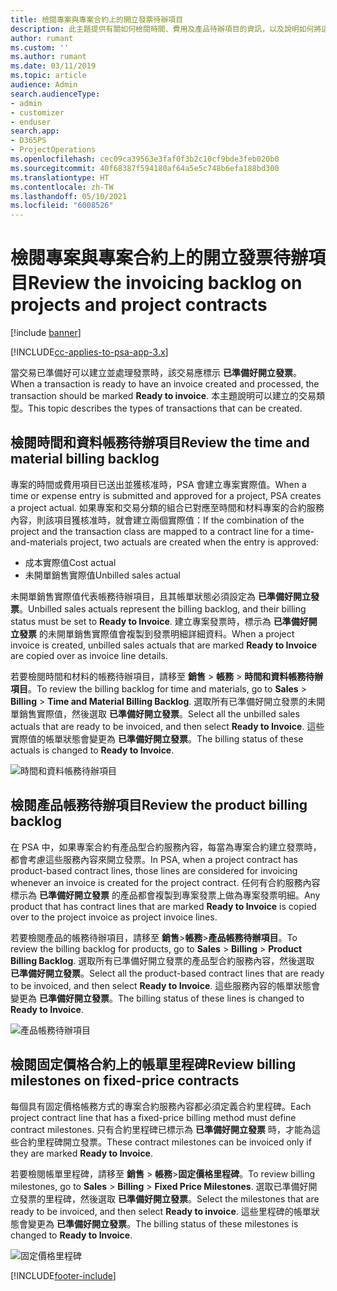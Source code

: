 ```yaml
---
title: 檢閱專案與專案合約上的開立發票待辦項目
description: 此主題提供有關如何檢閱時間、費用及產品待辦項目的資訊，以及說明如何將這些待辦項目標示為已準備好開立發票。
author: rumant
ms.custom: ''
ms.author: rumant
ms.date: 03/11/2019
ms.topic: article
audience: Admin
search.audienceType:
- admin
- customizer
- enduser
search.app:
- D365PS
- ProjectOperations
ms.openlocfilehash: cec09ca39563e3faf0f3b2c10cf9bde3feb020b0
ms.sourcegitcommit: 40f68387f594180af64a5e5c748b6efa188bd300
ms.translationtype: HT
ms.contentlocale: zh-TW
ms.lasthandoff: 05/10/2021
ms.locfileid: "6008526"
---
```

# <a name="review-the-invoicing-backlog-on-projects-and-project-contracts"></a><span data-ttu-id="eae8b-103">檢閱專案與專案合約上的開立發票待辦項目</span><span class="sxs-lookup"><span data-stu-id="eae8b-103">Review the invoicing backlog on projects and project contracts</span></span>

[!include [banner](../includes/psa-now-project-operations.md)]

[!INCLUDE[cc-applies-to-psa-app-3.x](../includes/cc-applies-to-psa-app-3x.md)]

<span data-ttu-id="eae8b-104">當交易已準備好可以建立並處理發票時，該交易應標示 **已準備好開立發票**。</span><span class="sxs-lookup"><span data-stu-id="eae8b-104">When a transaction is ready to have an invoice created and processed, the transaction should be marked **Ready to invoice**.</span></span> <span data-ttu-id="eae8b-105">本主題說明可以建立的交易類型。</span><span class="sxs-lookup"><span data-stu-id="eae8b-105">This topic describes the types of transactions that can be created.</span></span>

## <a name="review-the-time-and-material-billing-backlog"></a><span data-ttu-id="eae8b-106">檢閱時間和資料帳務待辦項目</span><span class="sxs-lookup"><span data-stu-id="eae8b-106">Review the time and material billing backlog</span></span>

<span data-ttu-id="eae8b-107">專案的時間或費用項目已送出並獲核准時，PSA 會建立專案實際值。</span><span class="sxs-lookup"><span data-stu-id="eae8b-107">When a time or expense entry is submitted and approved for a project, PSA creates a project actual.</span></span> <span data-ttu-id="eae8b-108">如果專案和交易分類的組合已對應至時間和材料專案的合約服務內容，則該項目獲核准時，就會建立兩個實際值：</span><span class="sxs-lookup"><span data-stu-id="eae8b-108">If the combination of the project and the transaction class are mapped to a contract line for a time-and-materials project, two actuals are created when the entry is approved:</span></span>

- <span data-ttu-id="eae8b-109">成本實際值</span><span class="sxs-lookup"><span data-stu-id="eae8b-109">Cost actual</span></span> 
- <span data-ttu-id="eae8b-110">未開單銷售實際值</span><span class="sxs-lookup"><span data-stu-id="eae8b-110">Unbilled sales actual</span></span>

<span data-ttu-id="eae8b-111">未開單銷售實際值代表帳務待辦項目，且其帳單狀態必須設定為 **已準備好開立發票**。</span><span class="sxs-lookup"><span data-stu-id="eae8b-111">Unbilled sales actuals represent the billing backlog, and their billing status must be set to **Ready to Invoice**.</span></span> <span data-ttu-id="eae8b-112">建立專案發票時，標示為 **已準備好開立發票** 的未開單銷售實際值會複製到發票明細詳細資料。</span><span class="sxs-lookup"><span data-stu-id="eae8b-112">When a project invoice is created, unbilled sales actuals that are marked **Ready to Invoice** are copied over as invoice line details.</span></span>

<span data-ttu-id="eae8b-113">若要檢閱時間和材料的帳務待辦項目，請移至 **銷售** \> **帳務** \> **時間和資料帳務待辦項目**。</span><span class="sxs-lookup"><span data-stu-id="eae8b-113">To review the billing backlog for time and materials, go to **Sales** \> **Billing** \> **Time and Material Billing Backlog**.</span></span> <span data-ttu-id="eae8b-114">選取所有已準備好開立發票的未開單銷售實際值，然後選取 **已準備好開立發票**。</span><span class="sxs-lookup"><span data-stu-id="eae8b-114">Select all the unbilled sales actuals that are ready to be invoiced, and then select **Ready to Invoice**.</span></span> <span data-ttu-id="eae8b-115">這些實際值的帳單狀態會變更為 **已準備好開立發票**。</span><span class="sxs-lookup"><span data-stu-id="eae8b-115">The billing status of these actuals is changed to **Ready to Invoice**.</span></span>

![時間和資料帳務待辦項目](media/TMBacklog.png)

## <a name="review-the-product-billing-backlog"></a><span data-ttu-id="eae8b-117">檢閱產品帳務待辦項目</span><span class="sxs-lookup"><span data-stu-id="eae8b-117">Review the product billing backlog</span></span>

<span data-ttu-id="eae8b-118">在 PSA 中，如果專案合約有產品型合約服務內容，每當為專案合約建立發票時，都會考慮這些服務內容來開立發票。</span><span class="sxs-lookup"><span data-stu-id="eae8b-118">In PSA, when a project contract has product-based contract lines, those lines are considered for invoicing whenever an invoice is created for the project contract.</span></span> <span data-ttu-id="eae8b-119">任何有合約服務內容標示為 **已準備好開立發票** 的產品都會複製到專案發票上做為專案發票明細。</span><span class="sxs-lookup"><span data-stu-id="eae8b-119">Any product that has contract lines that are marked **Ready to Invoice** is copied over to the project invoice as project invoice lines.</span></span>

<span data-ttu-id="eae8b-120">若要檢閱產品的帳務待辦項目，請移至 **銷售**\>**帳務**\>**產品帳務待辦項目**。</span><span class="sxs-lookup"><span data-stu-id="eae8b-120">To review the billing backlog for products, go to **Sales** \> **Billing** \> **Product Billing Backlog**.</span></span> <span data-ttu-id="eae8b-121">選取所有已準備好開立發票的產品型合約服務內容，然後選取 **已準備好開立發票**。</span><span class="sxs-lookup"><span data-stu-id="eae8b-121">Select all the product-based contract lines that are ready to be invoiced, and then select **Ready to Invoice**.</span></span> <span data-ttu-id="eae8b-122">這些服務內容的帳單狀態會變更為 **已準備好開立發票**。</span><span class="sxs-lookup"><span data-stu-id="eae8b-122">The billing status of these lines is changed to **Ready to Invoice**.</span></span>

![產品帳務待辦項目](media/ProductBacklog.png)

## <a name="review-billing-milestones-on-fixed-price-contracts"></a><span data-ttu-id="eae8b-124">檢閱固定價格合約上的帳單里程碑</span><span class="sxs-lookup"><span data-stu-id="eae8b-124">Review billing milestones on fixed-price contracts</span></span>

<span data-ttu-id="eae8b-125">每個具有固定價格帳務方式的專案合約服務內容都必須定義合約里程碑。</span><span class="sxs-lookup"><span data-stu-id="eae8b-125">Each project contract line that has a fixed-price billing method must define contract milestones.</span></span> <span data-ttu-id="eae8b-126">只有合約里程碑已標示為 **已準備好開立發票** 時，才能為這些合約里程碑開立發票。</span><span class="sxs-lookup"><span data-stu-id="eae8b-126">These contract milestones can be invoiced only if they are marked **Ready to Invoice**.</span></span> 

<span data-ttu-id="eae8b-127">若要檢閱帳單里程碑，請移至 **銷售** \> **帳務**\>**固定價格里程碑**。</span><span class="sxs-lookup"><span data-stu-id="eae8b-127">To review billing milestones, go to **Sales** \> **Billing** \> **Fixed Price Milestones**.</span></span> <span data-ttu-id="eae8b-128">選取已準備好開立發票的里程碑，然後選取 **已準備好開立發票**。</span><span class="sxs-lookup"><span data-stu-id="eae8b-128">Select the milestones that are ready to be invoiced, and then select **Ready to invoice**.</span></span> <span data-ttu-id="eae8b-129">這些里程碑的帳單狀態會變更為 **已準備好開立發票**。</span><span class="sxs-lookup"><span data-stu-id="eae8b-129">The billing status of these milestones is changed to **Ready to Invoice**.</span></span>

![固定價格里程碑](media/FPBacklog.png)


[!INCLUDE[footer-include](../includes/footer-banner.md)]
